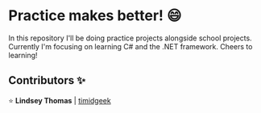 # Practice makes better! :smile:

In this repository I'll be doing practice projects alongside school projects. Currently I'm focusing on learning C# and the .NET framework. Cheers to learning!


## Contributors :sparkles:

:star: **Lindsey Thomas** | [timidgeek](http://timidgeek.com/)